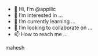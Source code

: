 - 👋 Hi, I’m @appilic
- 👀 I’m interested in ...
- 🌱 I’m currently learning ...
- 💞️ I’m looking to collaborate on ...
- 📫 How to reach me ...

<!---
appilic/appilic is a ✨ special ✨ repository because its `README.md` (this file) appears on your GitHub profile.
You can click the Preview link to take a look at your changes.
--->
mahesh
